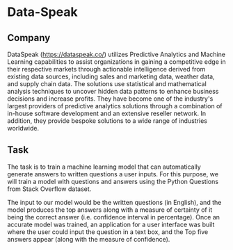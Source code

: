 # Data-Speak

## Company

DataSpeak (https://dataspeak.co/) utilizes Predictive Analytics and Machine Learning capabilities to assist organizations in gaining a competitive edge in their respective markets through actionable intelligence derived from existing data sources, including sales and marketing data, weather data, and supply chain data. The solutions use statistical and mathematical analysis techniques to uncover hidden data patterns to enhance business decisions and increase profits. They have become one of the industry's largest providers of predictive analytics solutions through a combination of in-house software development and an extensive reseller network. In addition, they provide bespoke solutions to a wide range of industries worldwide.

## Task

The task is to train a machine learning model that can automatically generate answers to written questions a user inputs. For this purpose, we will train a model with questions and answers using the Python Questions from Stack Overflow dataset. 

The input to our model would be the written questions (in English), and the model produces the top answers along with a measure of certainty of it being the correct answer (i.e. confidence interval in percentage). Once an accurate model was trained, an application for a user interface was built where the user could input the question in a text box, and the Top five answers appear (along with the measure of confidence).
